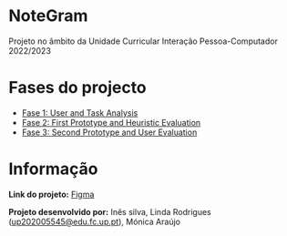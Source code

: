 # NoteGram

Projeto no âmbito da Unidade Curricular Interação Pessoa-Computador 2022/2023

# Fases do projecto

- [Fase 1: User and Task Analysis](Phase1/)
- [Fase 2: First Prototype and Heuristic Evaluation](Phase2/)
- [Fase 3: Second Prototype and User Evaluation](Phase3/)

# Informação

**Link do projeto:** [Figma](https://www.figma.com/proto/auIBWUeSyZ12AIWEnoYuJB/Group-prototype?page-id=0%3A1&node-id=359%3A75&viewport=-341%2C1654%2C0.07&scaling=contain&starting-point-node-id=359%3A75&show-proto-sidebar=1)

**Projeto desenvolvido por:** Inês silva, Linda Rodrigues (up202005545@edu.fc.up.pt), Mónica Araújo
